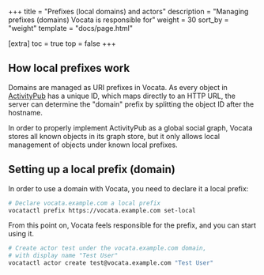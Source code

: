 <!--
SPDX-FileCopyrightText: © 2023 Dominik George <nik@naturalnet.de>

SPDX-License-Identifier: LGPL-3.0-or-later OR CC-BY-SA-4.0+
-->

+++
title = "Prefixes (local domains) and actors"
description = "Managing prefixes (domains) Vocata is responsible for"
weight = 30
sort_by = "weight"
template = "docs/page.html"

[extra]
toc = true
top = false
+++

## How local prefixes work

Domains are managed as URI prefixes in Vocata. As every object in
[ActivityPub] has a unique ID, which maps directly to an HTTP URL,
the server can determine the "domain" prefix by splitting the object
ID after the hostname.

In order to properly implement ActivityPub as a global social graph,
Vocata stores all known objects in its graph store, but it only allows
local management of objects under known local prefixes.

## Setting up a local prefix (domain)

In order to use a domain with Vocata, you need to declare it
a local prefix:

```sh
# Declare vocata.example.com a local prefix
vocatactl prefix https://vocata.example.com set-local
```

From this point on, Vocata feels responsible for the prefix, and
you can start using it.

```sh
# Create actor test under the vocata.example.com domain,
# with display name "Test User"
vocatactl actor create test@vocata.example.com "Test User"
```

[ActivityPub]: https://activitypub.rocks/
